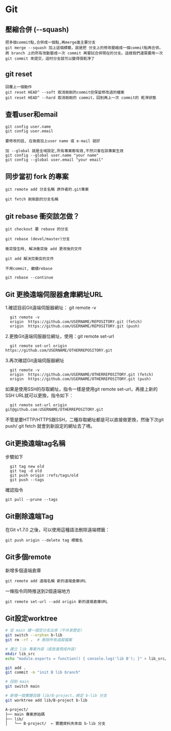 # Git

## 壓縮合併 (--squash)

```git
把多個commit點,合併成一個點,再merge進主要分支
git merge --squash 加上這個標籤，就是把 分支上的修改壓縮成一個commit點再合併。
將 branch 上的所有改動壓成一次 commit 再嘗試合併現在的分支。這樣我們還需要用一次 git commit 來提交，這时分支就可以變得很乾淨了
```

## git reset

```git
回覆上一個動作
git reset HEAD^ --soft 取消剛剛的commit但保留修改過的檔案
git reset HEAD^ --hard 取消剛剛的 commit，回到再上一次 commit的 乾淨狀態
```

## 查看user和email

```git
git config user.name
git config user.email

要修改的話, 在後面加上user name 或 e-mail 就好

加 --global 就是全域設定,所有專案都有效,不然只會在該專案生效
git config --global user.name "your name"
git config --global user.email "your email"
```

## 同步當初 fork 的專案

```git
git remote add 分支名稱 原作者的.git專案

git fetch 剛剛創的分支名稱
```

## git rebase 衝突該怎做？

```git
git checkout 要 rebase 的分支

git rebase (devel/master)分支

衝突發生時, 解决衝突後 add 更改後的文件

git add 解決完衝突的文件

不用commit, 繼續rebase

git rebase --continue
```

## Git 更換遠端伺服器倉庫網址URL

1.確認目前Git遠端伺服器網址： git remote -v

```git
  git remote -v
  origin  https://github.com/USERNAME/REPOSITORY.git (fetch)
  origin  https://github.com/USERNAME/REPOSITORY.git (push)
```

2.更換Git遠端伺服器位網址，使用：git remote set-url

```git
  git remote set-url origin https://github.com/USERNAME/OTHERREPOSITORY.git
```

3.再次確認Git遠端伺服器網址

```git
  git remote -v
  origin  https://github.com/USERNAME/OTHERREPOSITORY.git (fetch)
  origin  https://github.com/USERNAME/OTHERREPOSITORY.git (push)
```

如果是使用SSH的存取網址，指令一樣是使用git remote set-url，再接上新的SSH URL就可以更換，指令如下：

```git
  git remote set-url origin git@github.com:USERNAME/OTHERREPOSITORY.git
```

不管是要HTTP/HTTPS跟SSH，二種存取網址都是可以直接做更換，然後下次git push/ git fetch 就會到新設定的網址去了唷。

## Git更換遠端tag名稱

步驟如下

```git
  git tag new old
  git tag -d old
  git push origin :refs/tags/old
  git push --tags
```

確認指令

```git
git pull --prune --tags
```

## Git刪除遠端Tag

在Git v1.7.0 之後，可以使用這種語法刪除遠端標籤：

```git
git push origin --delete tag 標籤名
```

## Git多個remote

新增多個遠端倉庫

```git
git remote add 遠端名稱 新的遠端倉庫URL
```

一條指令同時推送到2個遠端地方

```git
git remote set-url --add origin 新的遠端倉庫URL
```

## Git設定worktree

```bash
# 從 main 建一個空分支出來（不共享歷史）
git switch --orphan b-lib
git rm -rf .  # 刪除所有追蹤檔案

# 建立 lib 專案內容（或放進現成內容）
mkdir lib_src
echo "module.exports = function() { console.log('lib B'); }" > lib_src/index.js

git add .
git commit -m "init B lib branch"

# 回到 main
git switch main

# 新增一個實體目錄 lib/B-project，綁定 b-lib 分支
git worktree add lib/B-project b-lib

A-project/
├── main 專案原始碼
├── lib/
│   └── B-project/  ← 實體資料夾來自 b-lib 分支
```
